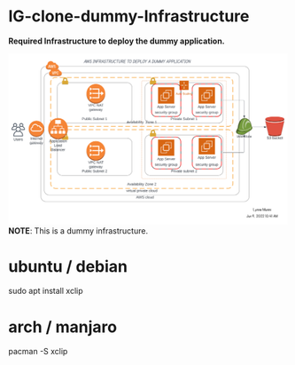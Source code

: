 # IG-clone-dummy-Infrastructure
**Required Infrastructure to deploy the dummy application.**

![Infrastructure SVG](dummy.svg)
**NOTE**: This is a dummy infrastructure.

# ubuntu / debian
sudo apt install xclip

# arch / manjaro
pacman -S xclip